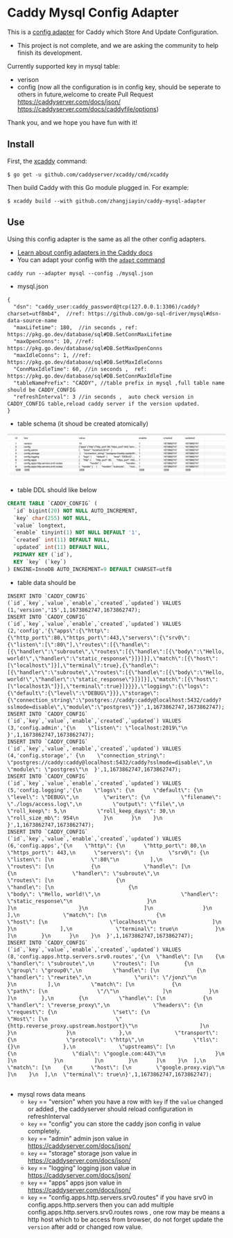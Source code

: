 # Caddy Mysql Config Adapter

This is a [config adapter](https://caddyserver.com/docs/config-adapters) for Caddy which Store And Update Configuration.

- This project is not complete, and we are asking the community to help finish its development.

Currently supported key in mysql table:

- verison
- config (now all the configuration is in config key, should be seperate to others in future,welcome to create Pull Request https://caddyserver.com/docs/json/ https://caddyserver.com/docs/caddyfile/options)

Thank you, and we hope you have fun with it!

## Install

First, the [xcaddy](https://github.com/caddyserver/xcaddy) command:

```shell
$ go get -u github.com/caddyserver/xcaddy/cmd/xcaddy
```

Then build Caddy with this Go module plugged in. For example:

```shell
$ xcaddy build --with github.com/zhangjiayin/caddy-mysql-adapter
```

## Use

Using this config adapter is the same as all the other config adapters.

- [Learn about config adapters in the Caddy docs](https://caddyserver.com/docs/config-adapters)
- You can adapt your config with the [`adapt` command](https://caddyserver.com/docs/command-line#caddy-adapt)

```
caddy run --adapter mysql --config ./mysql.json
```

- mysql.json

```
{
  "dsn": "caddy_user:caddy_password@tcp(127.0.0.1:3306)/caddy?charset=utf8mb4",  //ref: https://github.com/go-sql-driver/mysql#dsn-data-source-name
  "maxLifetime": 180,  //in seconds , ref: https://pkg.go.dev/database/sql#DB.SetConnMaxLifetime
  "maxOpenConns": 10, //ref: https://pkg.go.dev/database/sql#DB.SetMaxOpenConns
  "maxIdleConns": 1, //ref: https://pkg.go.dev/database/sql#DB.SetMaxIdleConns
  "ConnMaxIdleTime": 60, //in seconds ,  ref: https://pkg.go.dev/database/sql#DB.SetConnMaxIdleTime
  "tableNamePrefix": "CADDY", //table prefix in mysql ,full table name should be CADDY_CONFIG
  "refreshInterval": 3 //in seconds ,  auto check version in  CADDY_CONFIG table,reload caddy server if the version updated.
}
```

- table schema (it shoud be created atomically)

![This is an image](./table.jpg)

 - table DDL should like below
```SQL
CREATE TABLE `CADDY_CONFIG` (
  `id` bigint(20) NOT NULL AUTO_INCREMENT,
  `key` char(255) NOT NULL,
  `value` longtext,
  `enable` tinyint(1) NOT NULL DEFAULT '1',
  `created` int(11) DEFAULT NULL,
  `updated` int(11) DEFAULT NULL,
  PRIMARY KEY (`id`),
  KEY `key` (`key`)
) ENGINE=InnoDB AUTO_INCREMENT=9 DEFAULT CHARSET=utf8
```

- table data should be

```
INSERT INTO `CADDY_CONFIG` (`id`,`key`,`value`,`enable`,`created`,`updated`) VALUES (1,'version','15',1,1673862747,1673862747);
INSERT INTO `CADDY_CONFIG` (`id`,`key`,`value`,`enable`,`created`,`updated`) VALUES (2,'config','{\"apps\":{\"http\":{\"http_port\":80,\"https_port\":443,\"servers\":{\"srv0\":{\"listen\":[\":80\"],\"routes\":[{\"handle\":[{\"handler\":\"subroute\",\"routes\":[{\"handle\":[{\"body\":\"Hello, world!\",\"handler\":\"static_response\"}]}]}],\"match\":[{\"host\":[\"localhost\"]}],\"terminal\":true},{\"handle\":[{\"handler\":\"subroute\",\"routes\":[{\"handle\":[{\"body\":\"Hello, world!\",\"handler\":\"static_response\"}]}]}],\"match\":[{\"host\":[\"localhost3\"]}],\"terminal\":true}]}}}},\"logging\":{\"logs\":{\"default\":{\"level\":\"DEBUG\"}}},\"storage\":{\"connection_string\":\"postgres://caddy:caddy@localhost:5432/caddy?sslmode=disable\",\"module\":\"postgres\"}}',1,1673862747,1673862747);
INSERT INTO `CADDY_CONFIG` (`id`,`key`,`value`,`enable`,`created`,`updated`) VALUES (3,'config.admin','{\n    \"listen\": \"localhost:2019\"\n  }',1,1673862747,1673862747);
INSERT INTO `CADDY_CONFIG` (`id`,`key`,`value`,`enable`,`created`,`updated`) VALUES (4,'config.storage',' {\n    \"connection_string\": \"postgres://caddy:caddy@localhost:5432/caddy?sslmode=disable\",\n    \"module\": \"postgres\"\n  }',1,1673862747,1673862747);
INSERT INTO `CADDY_CONFIG` (`id`,`key`,`value`,`enable`,`created`,`updated`) VALUES (5,'config.logging','{\n    \"logs\": {\n      \"default\": {\n        \"level\": \"DEBUG\",\n        \"writer\": {\n          \"filename\": \"./logs/access.log\",\n          \"output\": \"file\",\n          \"roll_keep\": 5,\n          \"roll_keep_days\": 30,\n          \"roll_size_mb\": 954\n        }\n      }\n    }\n  }',1,1673862747,1673862747);
INSERT INTO `CADDY_CONFIG` (`id`,`key`,`value`,`enable`,`created`,`updated`) VALUES (6,'config.apps','{\n    \"http\": {\n      \"http_port\": 80,\n      \"https_port\": 443,\n      \"servers\": {\n        \"srv0\": {\n          \"listen\": [\n            \":80\"\n          ],\n          \"routes\": [\n            {\n              \"handle\": [\n                {\n                  \"handler\": \"subroute\",\n                  \"routes\": [\n                    {\n                      \"handle\": [\n                        {\n                          \"body\": \"Hello, world!\",\n                          \"handler\": \"static_response\"\n                        }\n                      ]\n                    }\n                  ]\n                }\n              ],\n              \"match\": [\n                {\n                  \"host\": [\n                    \"localhost\"\n                  ]\n                }\n              ],\n              \"terminal\": true\n            }\n          ]\n        }\n      }\n    }\n  }',1,1673862747,1673862747);
INSERT INTO `CADDY_CONFIG` (`id`,`key`,`value`,`enable`,`created`,`updated`) VALUES (8,'config.apps.http.servers.srv0.routes','{\n  \"handle\": [\n    {\n      \"handler\": \"subroute\",\n      \"routes\": [\n        {\n          \"group\": \"group0\",\n          \"handle\": [\n            {\n              \"handler\": \"rewrite\",\n              \"uri\": \"/jonz\"\n            }\n          ],\n          \"match\": [\n            {\n              \"path\": [\n                \"/\"\n              ]\n            }\n          ]\n        },\n        {\n          \"handle\": [\n            {\n              \"handler\": \"reverse_proxy\",\n              \"headers\": {\n                \"request\": {\n                  \"set\": {\n                    \"Host\": [\n                      \"{http.reverse_proxy.upstream.hostport}\"\n                    ]\n                  }\n                }\n              },\n              \"transport\": {\n                \"protocol\": \"http\",\n                \"tls\": {}\n              },\n              \"upstreams\": [\n                {\n                  \"dial\": \"google.com:443\"\n                }\n              ]\n            }\n          ]\n        }\n      ]\n    }\n  ],\n  \"match\": [\n    {\n      \"host\": [\n        \"google.proxy.vip\"\n      ]\n    }\n  ],\n  \"terminal\": true\n}',1,1673862747,1673862747);


```

- mysql rows data means
  * `key` == "version" when you have a row with `key` if the `value` changed or added , the caddyserver should reload configuration in refreshInterval
  * `key` == "config" you can store the caddy json config in value completely.
  * `key` == "admin"  admin json value in https://caddyserver.com/docs/json/
  * `key` == "storage"  storage json value in https://caddyserver.com/docs/json/
  * `key` == "logging"  logging json value in https://caddyserver.com/docs/json/
  * `key` == "apps"  apps json value in https://caddyserver.com/docs/json/
  * `key` == "config.apps.http.servers.srv0.routes"  if you have srv0 in  config.apps.http.servers then you can add multiple config.apps.http.servers.srv0.routes rows , one row may be  means a http host which to be access from browser, do not forget update the `version` after add or changed row value.

  
